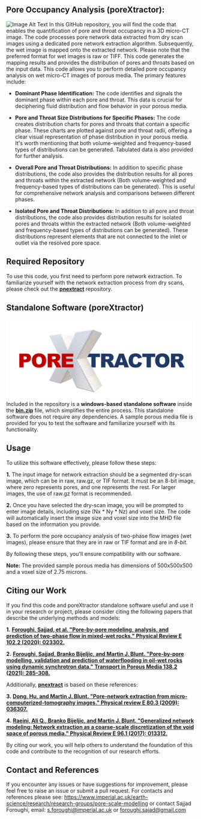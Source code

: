 ## Pore Occupancy Analysis (poreXtractor):
![Image Alt Text](Title.png)
In this GitHub repository, you will find the code that enables the quantification of pore and throat occupancy in a 3D micro-CT image. The code processes pore network data extracted from dry scan images using a dedicated pore network extraction algorithm. Subsequently, the wet image is mapped onto the extracted network. Please note that the preferred format for wet images is raw or TIFF. This code generates the mapping results and provides the distribution of pores and throats based on the input data. 
This code allows you to perform detailed pore occupancy analysis on wet micro-CT images of porous media. The primary features include:

- **Dominant Phase Identification:** The code identifies and signals the dominant phase within each pore and throat. This data is crucial for deciphering fluid distribution and flow behavior in your porous media.

- **Pore and Throat Size Distributions for Specific Phases:** The code creates distribution charts for pores and throats that contain a specific phase. These charts are plotted against pore and throat radii, offering a clear visual representation of phase distribution in your porous media. It's worth mentioning that both volume-weighted and frequency-based types of distributions can be generated. Tabulated data is also provided for further analysis. 

- **Overall Pore and Throat Distributions:** In addition to specific phase distributions, the code also provides the distribution results for all pores and throats within the extracted network (Both volume-weighted and frequency-based types of distributions can be generated). This is useful for comprehensive network analysis and comparisons between different phases.

- **Isolated Pore and Throat Distributions:** In addition to all pore and throat distributions, the code also provides distribution results for isolated pores and throats within the extracted network (Both volume-weighted and frequency-based types of distributions can be generated). These distributions represent elements that are not connected to the inlet or outlet via the resolved pore space.

## Required Repository

To use this code, you first need to perform pore network extraction. To familiarize yourself with the network extraction process from dry scans, please check out the [**pnextract**](https://github.com/ImperialCollegeLondon/pnextract.git) repository.


## Standalone Software (poreXtractor)
![Image Alt Text](Icon.png)
Included in the repository is a __windows-based standalone software__ inside the [**bin.zip**](https://github.com/ImperialCollegeLondon/poreOccupancyAnalysis/blob/main/bin.zip) file, which simplifies the entire process. This standalone software does not require any dependencies. A sample porous media file is provided for you to test the software and familiarize yourself with its functionality.

## Usage

To utilize this software effectively, please follow these steps:


**1.** The input image for network extraction should be a segmented dry-scan image, which can be in raw, raw.gz, or TIF format. It must be an 8-bit image, where zero represents pores, and one represents the rest. For larger images, the use of raw.gz format is recommended.

**2.** Once you have selected the dry-scan image, you will be prompted to enter image details, including size (Nx * Ny * Nz) and voxel size. The code will automatically insert the image size and voxel size into the MHD file based on the information you provide. 

**3.** To perform the pore occupancy analysis of two-phase flow images (wet images), please ensure that they are in raw or TIF format and are in *8-bit*. 

By following these steps, you'll ensure compatibility with our software.

**Note:** The provided sample porous media has dimensions of 500x500x500 and a voxel size of 2.75 microns.




## Citing our Work

If you find this code and poreXtractor standalone software useful and use it in your research or project, please consider citing the following papers that describe the underlying methods and models:


**1.** [**Foroughi, Sajjad, et al. "Pore-by-pore modeling, analysis, and prediction of two-phase flow in mixed-wet rocks." Physical Review E 102.2 (2020): 023302.**](https://doi.org/10.1103/PhysRevE.102.023302)
  
**2.** [**Foroughi, Sajjad, Branko Bijeljic, and Martin J. Blunt. "Pore-by-pore modelling, validation and prediction of waterflooding in oil-wet rocks using dynamic synchrotron data." Transport in Porous Media 138.2 (2021): 285-308.**](https://doi.org/10.1007/s11242-021-01609-y)

Additionally, [**pnextract**](https://github.com/ImperialCollegeLondon/pnextract.git) is based on these references:

**3.** [**Dong, Hu, and Martin J. Blunt. "Pore-network extraction from micro-computerized-tomography images." Physical review E 80.3 (2009): 036307.**](https://doi.org/10.1103/PhysRevE.80.036307)

**4.** [**Raeini, Ali Q., Branko Bijeljic, and Martin J. Blunt. "Generalized network modeling: Network extraction as a coarse-scale discretization of the void space of porous media." Physical Review E 96.1 (2017): 013312.**](https://doi.org/10.1103/PhysRevE.96.013312)

By citing our work, you will help others to understand the foundation of this code and contribute to the recognition of our research efforts.

## Contact and References
If you encounter any issues or have suggestions for improvement, please feel free to raise an issue or submit a pull request. For contacts and references please see: https://www.imperial.ac.uk/earth-science/research/research-groups/pore-scale-modelling or contact Sajjad Foroughi, email: s.foroughi@imperial.ac.uk or foroughi.sajad@gmail.com

